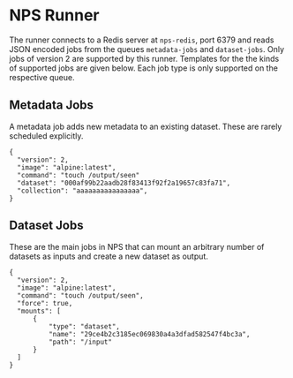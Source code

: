 # NPS Runner
The runner connects to a Redis server at `nps-redis`, port 6379 and reads JSON encoded jobs from the queues `metadata-jobs` and `dataset-jobs`. Only jobs of version 2 are supported by this runner. Templates for the the kinds of supported jobs are given below. Each job type is only supported on the respective queue.

## Metadata Jobs
A metadata job adds new metadata to an existing dataset. These are rarely scheduled explicitly.

```
{
  "version": 2,
  "image": "alpine:latest",
  "command": "touch /output/seen"
  "dataset": "000af99b22aadb28f83413f92f2a19657c83fa71",
  "collection": "aaaaaaaaaaaaaaaa",
}
```

## Dataset Jobs
These are the main jobs in NPS that can mount an arbitrary number of datasets as inputs and create a new dataset as output.

```
{
  "version": 2,
  "image": "alpine:latest",
  "command": "touch /output/seen",
  "force": true,
  "mounts": [
      {
          "type": "dataset",
          "name": "29ce4b2c3185ec069830a4a3dfad582547f4bc3a",
          "path": "/input"
      }
  ]
}
```